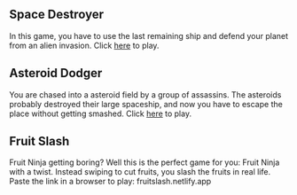 ## Space Destroyer
In this game, you have to use the last remaining ship and defend your planet from an alien invasion. Click [here](shooter/shooter.html) to play.

## Asteroid Dodger
You are chased into a asteroid field by a group of assassins. The asteroids probably destroyed their large spaceship, and now you have to escape the place without getting smashed. Click [here](obstacleAvoider/currentV.html) to play.

## Fruit Slash
Fruit Ninja getting boring? Well this is the perfect game for you: Fruit Ninja with a twist. Instead swiping to cut fruits, you slash the fruits in real life. Paste the link in a browser to play: fruitslash.netlify.app
